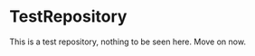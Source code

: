 TestRepository
==============

This is a test repository, nothing to be seen here. Move on now.  
 
 
  
  
   
     
        
           
       
       
           
         
     
   
       
   
     
   
  
 
 
 
